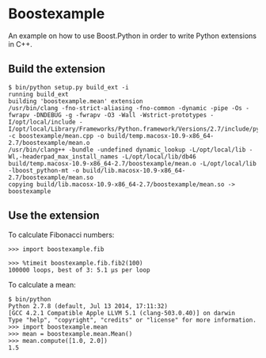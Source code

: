 # Boostexample

An example on how to use Boost.Python in order to write Python extensions in
C++.

## Build the extension

```
$ bin/python setup.py build_ext -i
running build_ext
building 'boostexample.mean' extension
/usr/bin/clang -fno-strict-aliasing -fno-common -dynamic -pipe -Os -fwrapv -DNDEBUG -g -fwrapv -O3 -Wall -Wstrict-prototypes -I/opt/local/include -I/opt/local/Library/Frameworks/Python.framework/Versions/2.7/include/python2.7 -c boostexample/mean.cpp -o build/temp.macosx-10.9-x86_64-2.7/boostexample/mean.o
/usr/bin/clang++ -bundle -undefined dynamic_lookup -L/opt/local/lib -Wl,-headerpad_max_install_names -L/opt/local/lib/db46 build/temp.macosx-10.9-x86_64-2.7/boostexample/mean.o -L/opt/local/lib -lboost_python-mt -o build/lib.macosx-10.9-x86_64-2.7/boostexample/mean.so
copying build/lib.macosx-10.9-x86_64-2.7/boostexample/mean.so -> boostexample
```

## Use the extension

To calculate Fibonacci numbers:

```
>>> import boostexample.fib

>>> %timeit boostexample.fib.fib2(100)
100000 loops, best of 3: 5.1 µs per loop

```

To calculate a mean:

```
$ bin/python
Python 2.7.8 (default, Jul 13 2014, 17:11:32)
[GCC 4.2.1 Compatible Apple LLVM 5.1 (clang-503.0.40)] on darwin
Type "help", "copyright", "credits" or "license" for more information.
>>> import boostexample.mean
>>> mean = boostexample.mean.Mean()
>>> mean.compute([1.0, 2.0])
1.5
```
